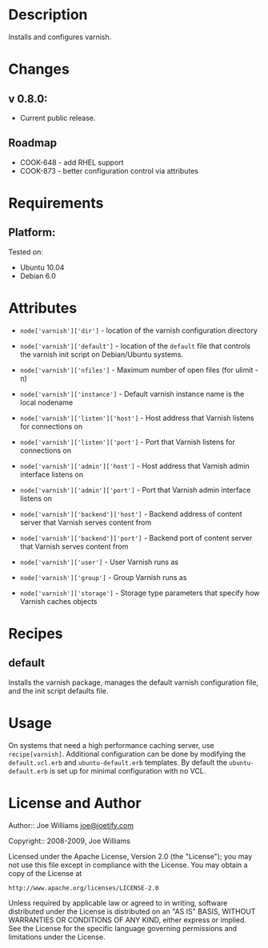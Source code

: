 Description
===========

Installs and configures varnish.

Changes
=======

## v 0.8.0:

* Current public release.

Roadmap
-------

* COOK-648 - add RHEL support
* COOK-873 - better configuration control via attributes

Requirements
============

## Platform:

Tested on:

* Ubuntu 10.04
* Debian 6.0

Attributes
==========

* `node['varnish']['dir']` - location of the varnish configuration
  directory
* `node['varnish']['default']` - location of the `default` file that
  controls the varnish init script on Debian/Ubuntu systems.

* `node['varnish']['nfiles']` - Maximum number of open files (for ulimit -n)

* `node['varnish']['instance']` - Default varnish instance name is the local nodename

* `node['varnish']['listen']['host']` - Host address that Varnish listens for connections on

* `node['varnish']['listen']['port']` - Port that Varnish listens for connections on

* `node['varnish']['admin']['host']` - Host address that Varnish admin interface listens on

* `node['varnish']['admin']['port']` - Port that Varnish admin interface listens on

* `node['varnish']['backend']['host']` - Backend address of content server that Varnish serves content from

* `node['varnish']['backend']['port']` - Backend port of content server that Varnish serves content from

* `node['varnish']['user']` - User Varnish runs as

* `node['varnish']['group']` - Group Varnish runs as

* `node['varnish']['storage']` - Storage type parameters that specify how Varnish caches objects


Recipes
=======

default
-------

Installs the varnish package, manages the default varnish
configuration file, and the init script defaults file.

Usage
=====

On systems that need a high performance caching server, use
`recipe[varnish]`. Additional configuration can be done by modifying
the `default.vcl.erb` and `ubuntu-default.erb` templates. By default
the `ubuntu-default.erb` is set up for minimal configuration with no VCL.

License and Author
==================

Author:: Joe Williams <joe@joetify.com>

Copyright:: 2008-2009, Joe Williams

Licensed under the Apache License, Version 2.0 (the "License");
you may not use this file except in compliance with the License.
You may obtain a copy of the License at

    http://www.apache.org/licenses/LICENSE-2.0

Unless required by applicable law or agreed to in writing, software
distributed under the License is distributed on an "AS IS" BASIS,
WITHOUT WARRANTIES OR CONDITIONS OF ANY KIND, either express or implied.
See the License for the specific language governing permissions and
limitations under the License.
